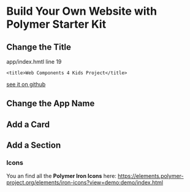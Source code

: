 # Build Your Own Website with Polymer Starter Kit

## Change the Title
app/index.hmtl line 19

```<title>Web Components 4 Kids Project</title>```

[see it on github](https://github.com/kevinnilson/polymer-starter-kit/commit/baf72b4299ce2d5983f0b95f25cf83b2d32fa4e8)

## Change the App Name

## Add a Card

## Add a Section
### Icons
You an find all the **Polymer Iron Icons** here:
https://elements.polymer-project.org/elements/iron-icons?view=demo:demo/index.html